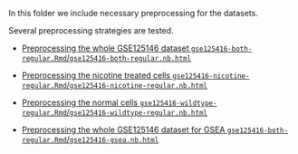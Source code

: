 In this folder we include necessary preprocessing for the datasets.

Several preprocessing strategies are tested.
- [Preprocessing the whole GSE125146 dataset `gse125416-both-regular.Rmd`/`gse125416-both-regular.nb.html`](https://kchen-lab.github.io/Cyclum/tests/preproc/gse125416-both-regular.nb.html)

- [Preprocessing the nicotine treated cells `gse125416-nicotine-regular.Rmd`/`gse125416-nicotine-regular.nb.html`](https://kchen-lab.github.io/Cyclum/tests/preproc/gse125416-nicotine-regular.nb.html)

- [Preprocessing the normal cells `gse125416-wildtype-regular.Rmd`/`gse125416-wildtype-regular.nb.html`](https://kchen-lab.github.io/Cyclum/tests/preproc/gse125416-wildtype-regular.nb.html)

- [Preprocessing the whole GSE125146 dataset for GSEA `gse125416-both-regular.Rmd`/`gse125416-gsea.nb.html`](https://kchen-lab.github.io/Cyclum/tests/preproc/gse125416-gsea.nb.html)
